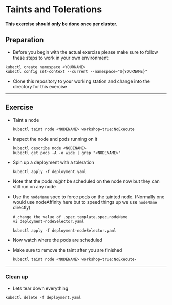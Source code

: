# Taints and Tolerations

**This exercise should only be done once per cluster.**

## Preparation

* Before you begin with the actual exercise please make sure to follow these steps to work in your own environment:

```shell
kubectl create namespace <YOURNAME>
kubectl config set-context --current --namespace="${YOURNAME}"
```

* Clone this repository to your working station and change into the directory for this exercise

---

## Exercise

* Taint a node

  ```shell
  kubectl taint node <NODENAME> workshop=true:NoExecute
  ```

* Inspect the node and pods running on it

  ```shell
  kubectl describe node <NODENAME>
  kubectl get pods -A -o wide | grep "<NODENAME>"
  ```

* Spin up a deployment with a toleration

  ```shell
  kubectl apply -f deployment.yaml
  ```

* Note that the pods *might* be scheduled on the node now but they can still run on any node

* Use the `nodeName` spec to force pods on the tainted node.
  (Normally one would use nodeAffinity here but to speed things up we use `nodeName` directly)

  ```shell
  # change the value of .spec.template.spec.nodeName
  vi deployment-nodeSelector.yaml
  ```

  ```shell
  kubectl apply -f deployment-nodeSelector.yaml 
  ```

* Now watch where the pods are scheduled

* Make sure to remove the taint after you are finished

  ```shell
  kubectl taint node <NODENAME> workshop=true:NoExecute-
  ```

---

### Clean up

* Lets tear down everything

```shell
kubectl delete -f deployment.yaml
```
